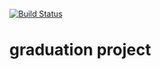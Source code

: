 [![Build Status](https://app.travis-ci.com/meg4ik/epam_pre_production_project.svg?branch=main)](https://app.travis-ci.com/meg4ik/epam_pre_production_project)
# graduation project
 
